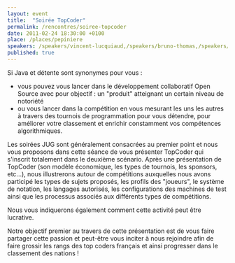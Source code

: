 ```yaml
---
layout: event
title:  "Soirée TopCoder"
permalink: /rencontres/soiree-topcoder
date: 2011-02-24 18:30:00 +0100
place: /places/pepiniere
speakers: /speakers/vincent-lucquiaud,/speakers/bruno-thomas,/speakers/bruno-puchault,/speakers/richard-lemesle
published: true
---
```


Si Java et détente sont synonymes pour vous :

 - vous pouvez vous lancer dans le développement collaboratif Open Source avec pour objectif : un "produit" atteignant un certain niveau de notoriété
 - ou vous lancer dans la compétition en vous mesurant les uns les autres à travers des tournois de programmation pour vous détendre, pour améliorer votre classement et enrichir constamment vos compétences algorithmiques.

Les soirées JUG sont généralement consacrées au premier point et nous vous proposons dans cette séance de vous présenter TopCoder qui s'inscrit totalement dans le deuxième scénario.
Après une présentation de TopCoder (son modèle économique, les types de tournois, les sponsors, etc...), nous illustrerons autour de compétitions auxquelles nous avons participé les types de sujets proposés, les profils des "joueurs", le système de notation, les langages autorisés, les configurations des machines de test ainsi que les processus associés aux différents types de compétitions.

Nous vous indiquerons également comment cette activité peut être lucrative.

Notre objectif premier au travers de cette présentation est de vous faire partager cette passion et peut-être vous inciter à nous rejoindre afin de faire grossir les rangs des top coders français et ainsi progresser dans le classement des nations !
